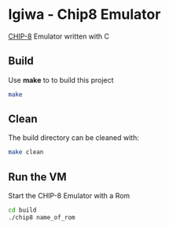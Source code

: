# Igiwa - Chip8 Emulator

[CHIP-8](https://en.wikipedia.org/wiki/CHIP-8) Emulator written with C

## Build

Use **make** to to build this project

```bash
make
```

## Clean

The build directory can be cleaned with:

```bash
make clean
```

## Run the VM

Start the CHIP-8 Emulator with a Rom

```bash
cd build
./chip8 name_of_rom
```
